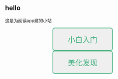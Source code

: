 ---
---
## hello

这是为阅读app建的小站



<center><a href=".\yuedu\readme"><button style="padding: 0.75em 2em;text-align: center;text-decoration: none;color: #3EAF7C;border: 2px solid #3EAF7C;font-size: 24px;display: inline-block;border-radius: 0.3em;transition: all 0.2s ease-in-out;position: relative;overflow: hidden;">小白入门</button></a></center>



<center><a href="\tool"><button style="padding: 0.75em 2em;text-align: center;text-decoration: none;color: #3EAF7C;border: 2px solid #3EAF7C;font-size: 24px;display: inline-block;border-radius: 0.3em;transition: all 0.2s ease-in-out;position: relative;overflow: hidden;">美化发现</button></a></center>

